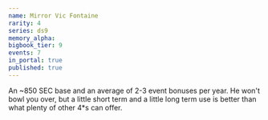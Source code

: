 ```yaml
---
name: Mirror Vic Fontaine
rarity: 4
series: ds9
memory_alpha:
bigbook_tier: 9
events: 7
in_portal: true
published: true
---
```


An ~850 SEC base and an average of 2-3 event bonuses per year. He won't bowl you over, but a little short term and a little long term use is better than what plenty of other 4*s can offer.
